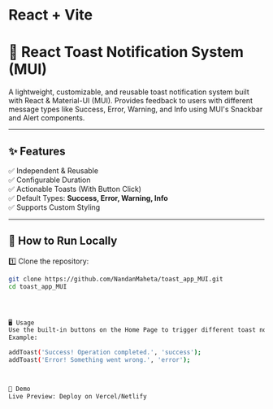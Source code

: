 # React + Vite

# 🚀 React Toast Notification System (MUI)

A lightweight, customizable, and reusable toast notification system built with React & Material-UI (MUI). Provides feedback to users with different message types like Success, Error, Warning, and Info using MUI's Snackbar and Alert components.

---



## ✨ Features  
✅ Independent & Reusable  
✅ Configurable Duration  
✅ Actionable Toasts (With Button Click)  
✅ Default Types: **Success, Error, Warning, Info**  
✅ Supports Custom Styling  

---



## 🎯 How to Run Locally  

1️⃣ Clone the repository:  
```bash
git clone https://github.com/NandanMaheta/toast_app_MUI.git
cd toast_app_MUI




🖥️ Usage
Use the built-in buttons on the Home Page to trigger different toast notifications.
Example:

addToast('Success! Operation completed.', 'success');
addToast('Error! Something went wrong.', 'error');



📌 Demo
Live Preview: Deploy on Vercel/Netlify
